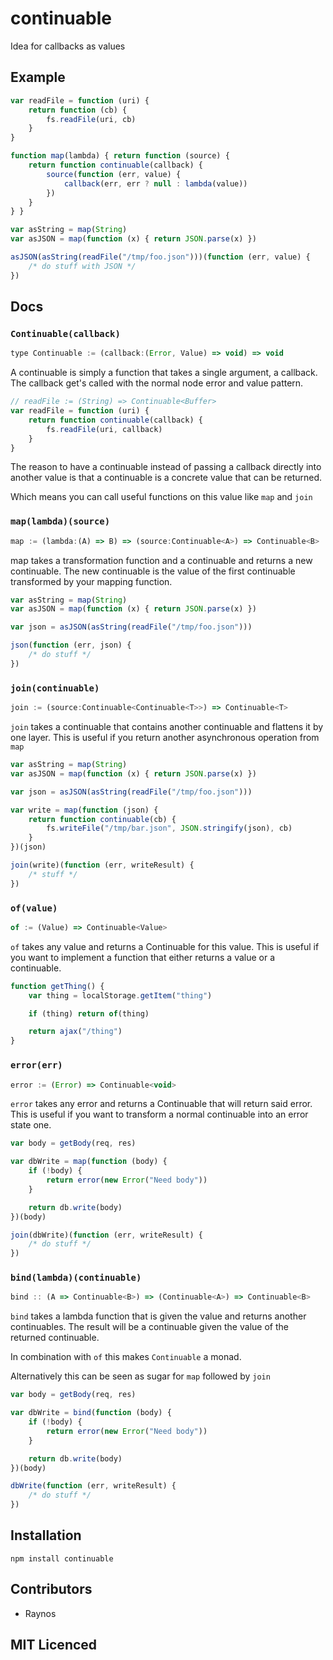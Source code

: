 # continuable

<!-- [![build status][1]][2] [![dependency status][3]][4]

[![browser support][5]][6] -->

Idea for callbacks as values

## Example

```js
var readFile = function (uri) {
    return function (cb) {
        fs.readFile(uri, cb)
    }
}

function map(lambda) { return function (source) {
    return function continuable(callback) {
        source(function (err, value) {
            callback(err, err ? null : lambda(value))
        })
    }
} }

var asString = map(String)
var asJSON = map(function (x) { return JSON.parse(x) })

asJSON(asString(readFile("/tmp/foo.json")))(function (err, value) {
    /* do stuff with JSON */
})
```

## Docs

### `Continuable(callback)`

```js
type Continuable := (callback:(Error, Value) => void) => void
```

A continuable is simply a function that takes a single argument, a callback.
The callback get's called with the normal node error and value pattern.

```js
// readFile := (String) => Continuable<Buffer>
var readFile = function (uri) {
    return function continuable(callback) {
        fs.readFile(uri, callback)
    }
}
```

The reason to have a continuable instead of passing a callback directly into
another value is that a continuable is a concrete value that can be returned.

Which means you can call useful functions on this value like `map` and `join`

### `map(lambda)(source)`

```js
map := (lambda:(A) => B) => (source:Continuable<A>) => Continuable<B>
```

map takes a transformation function and a continuable and returns a new
continuable. The new continuable is the value of the first continuable
transformed by your mapping function.

```js
var asString = map(String)
var asJSON = map(function (x) { return JSON.parse(x) })

var json = asJSON(asString(readFile("/tmp/foo.json")))

json(function (err, json) {
    /* do stuff */
})
```

### `join(continuable)`

```js
join := (source:Continuable<Continuable<T>>) => Continuable<T>
```

`join` takes a continuable that contains another continuable and flattens it by
one layer. This is useful if you return another asynchronous operation from
`map`

```js
var asString = map(String)
var asJSON = map(function (x) { return JSON.parse(x) })

var json = asJSON(asString(readFile("/tmp/foo.json")))

var write = map(function (json) {
    return function continuable(cb) {
        fs.writeFile("/tmp/bar.json", JSON.stringify(json), cb)
    }
})(json)

join(write)(function (err, writeResult) {
    /* stuff */
})
```

### `of(value)`

```js
of := (Value) => Continuable<Value>
```

`of` takes any value and returns a Continuable for this value. This is useful
    if you want to implement a function that either returns a value or a
    continuable.

```js
function getThing() {
    var thing = localStorage.getItem("thing")

    if (thing) return of(thing)

    return ajax("/thing")
}
```

### `error(err)`

```js
error := (Error) => Continuable<void>
```

`error` takes any error and returns a Continuable that will return said error.
    This is useful if you want to transform a normal continuable into an
    error state one.

```js
var body = getBody(req, res)

var dbWrite = map(function (body) {
    if (!body) {
        return error(new Error("Need body"))
    }

    return db.write(body)
})(body)

join(dbWrite)(function (err, writeResult) {
    /* do stuff */
})
```

### `bind(lambda)(continuable)`

```js
bind :: (A => Continuable<B>) => (Continuable<A>) => Continuable<B>
```

`bind` takes a lambda function that is given the value and returns another
    continuables. The result will be a continuable given the value of the
    returned continuable.

In combination with `of` this makes `Continuable` a monad.

Alternatively this can be seen as sugar for `map` followed by `join`

```js
var body = getBody(req, res)

var dbWrite = bind(function (body) {
    if (!body) {
        return error(new Error("Need body"))
    }

    return db.write(body)
})(body)

dbWrite(function (err, writeResult) {
    /* do stuff */
})
```

## Installation

`npm install continuable`

## Contributors

 - Raynos

## MIT Licenced

  [1]: https://secure.travis-ci.org/Raynos/continuable.png
  [2]: https://travis-ci.org/Raynos/continuable
  [3]: https://david-dm.org/Raynos/continuable.png
  [4]: https://david-dm.org/Raynos/continuable
  [5]: https://ci.testling.com/Raynos/continuable.png
  [6]: https://ci.testling.com/Raynos/continuable

